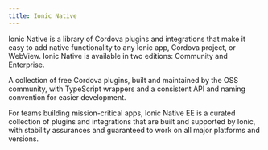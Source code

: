 ```yaml
---
title: Ionic Native
---
```


<p class='intro'>Ionic Native is a library of Cordova plugins and integrations that make it easy to add native functionality to any Ionic app, Cordova project, or WebView. Ionic Native is available in two editions: Community and Enterprise.</p>

<docs-cards class="static-width"> <docs-card header="Community Edition" href="/docs/native/overview" img="/docs/assets/img/native/community-edition.png"> 

A collection of free Cordova plugins, built and maintained by the OSS community, with TypeScript wrappers and a consistent API and naming convention for easier development.</docs-card>

<docs-card header="Enterprise Edition" href="/docs/enterprise" img="/docs/assets/img/native/enterprise-edition.png"> 

For teams building mission-critical apps, Ionic Native EE is a curated collection of plugins and integrations that are built and supported by Ionic, with stability assurances and guaranteed to work on all major platforms and versions.</docs-card> </docs-cards>